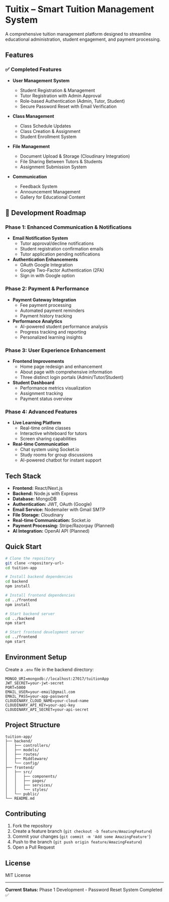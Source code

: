 # Tuitix – Smart Tuition Management System

A comprehensive tuition management platform designed to streamline educational administration, student engagement, and payment processing.

## Features

### ✅ Completed Features
- **User Management System**
  - Student Registration & Management
  - Tutor Registration with Admin Approval
  - Role-based Authentication (Admin, Tutor, Student)
  - Secure Password Reset with Email Verification

- **Class Management**
  - Class Schedule Updates
  - Class Creation & Assignment
  - Student Enrollment System

- **File Management**
  - Document Upload & Storage (Cloudinary Integration)
  - File Sharing Between Tutors & Students
  - Assignment Submission System

- **Communication**
  - Feedback System
  - Announcement Management
  - Gallery for Educational Content

## 🚀 Development Roadmap

### Phase 1: Enhanced Communication & Notifications
- **Email Notification System**
  - Tutor approval/decline notifications
  - Student registration confirmation emails
  - Tutor application pending notifications
- **Authentication Enhancements**
  - OAuth Google Integration
  - Google Two-Factor Authentication (2FA)
  - Sign in with Google option

### Phase 2: Payment & Performance
- **Payment Gateway Integration**
  - Fee payment processing
  - Automated payment reminders
  - Payment history tracking
- **Performance Analytics**
  - AI-powered student performance analysis
  - Progress tracking and reporting
  - Personalized learning insights

### Phase 3: User Experience Enhancement
- **Frontend Improvements**
  - Home page redesign and enhancement
  - About page with comprehensive information
  - Three distinct login portals (Admin/Tutor/Student)
- **Student Dashboard**
  - Performance metrics visualization
  - Assignment tracking
  - Payment status overview

### Phase 4: Advanced Features
- **Live Learning Platform**
  - Real-time online classes
  - Interactive whiteboard for tutors
  - Screen sharing capabilities
- **Real-time Communication**
  - Chat system using Socket.io
  - Study rooms for group discussions
  - AI-powered chatbot for instant support

## Tech Stack

- **Frontend:** React/Next.js
- **Backend:** Node.js with Express
- **Database:** MongoDB
- **Authentication:** JWT, OAuth (Google)
- **Email Service:** Nodemailer with Gmail SMTP
- **File Storage:** Cloudinary
- **Real-time Communication:** Socket.io
- **Payment Processing:** Stripe/Razorpay (Planned)
- **AI Integration:** OpenAI API (Planned)

## Quick Start

```bash
# Clone the repository
git clone <repository-url>
cd tuition-app

# Install backend dependencies
cd backend
npm install

# Install frontend dependencies
cd ../frontend
npm install

# Start backend server
cd ../backend
npm start

# Start frontend development server
cd ../frontend
npm start
```

## Environment Setup

Create a `.env` file in the backend directory:

```env
MONGO_URI=mongodb://localhost:27017/tuitionApp
JWT_SECRET=your-jwt-secret
PORT=5000
EMAIL_USER=your-email@gmail.com
EMAIL_PASS=your-app-password
CLOUDINARY_CLOUD_NAME=your-cloud-name
CLOUDINARY_API_KEY=your-api-key
CLOUDINARY_API_SECRET=your-api-secret
```

## Project Structure

```
tuition-app/
├── backend/
│   ├── controllers/
│   ├── models/
│   ├── routes/
│   ├── Middleware/
│   └── config/
├── frontend/
│   ├── src/
│   │   ├── components/
│   │   ├── pages/
│   │   ├── services/
│   │   └── styles/
│   └── public/
└── README.md
```

## Contributing

1. Fork the repository
2. Create a feature branch (`git checkout -b feature/AmazingFeature`)
3. Commit your changes (`git commit -m 'Add some AmazingFeature'`)
4. Push to the branch (`git push origin feature/AmazingFeature`)
5. Open a Pull Request

## License

MIT License

---

**Current Status:** Phase 1 Development - Password Reset System Completed ✅
